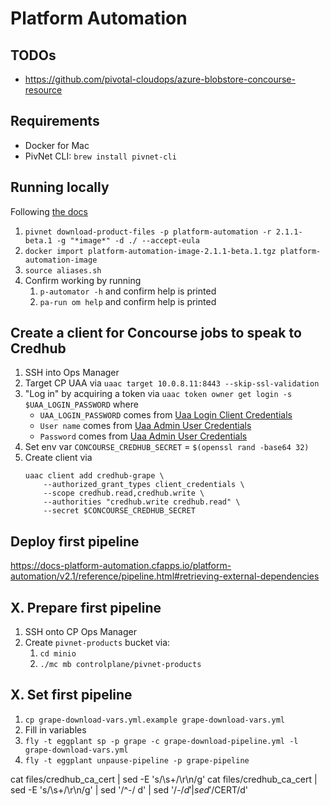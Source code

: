 # Platform Automation

## TODOs

- https://github.com/pivotal-cloudops/azure-blobstore-concourse-resource


## Requirements

- Docker for Mac
- PivNet CLI: `brew install pivnet-cli`

## Running locally

Following [the docs](http://docs-platform-automation.cfapps.io/platform-automation/v2.1/reference/running-commands-locally.html)

1. `pivnet download-product-files -p platform-automation -r 2.1.1-beta.1 -g "*image*" -d ./ --accept-eula`
1. `docker import platform-automation-image-2.1.1-beta.1.tgz platform-automation-image`
1. `source aliases.sh`
1. Confirm working by running
    1. `p-automator -h` and confirm help is printed
    1. `pa-run om help` and confirm help is printed

## Create a client for Concourse jobs to speak to Credhub

1. SSH into Ops Manager
1. Target CP UAA via `uaac target 10.0.8.11:8443 --skip-ssl-validation`
1. "Log in" by acquiring a token via `uaac token owner get login -s $UAA_LOGIN_PASSWORD` where
    - `UAA_LOGIN_PASSWORD` comes from [Uaa Login Client Credentials](https://pcf.eggplant.63r53rk54v0r.com/api/v0/deployed/director/credentials/uaa_login_client_credentials)
    - `User name` comes from [Uaa Admin User Credentials](https://pcf.eggplant.63r53rk54v0r.com/api/v0/deployed/director/credentials/uaa_admin_user_credentials)
    - `Password` comes from [Uaa Admin User Credentials](https://pcf.eggplant.63r53rk54v0r.com/api/v0/deployed/director/credentials/uaa_admin_user_credentials)
1. Set env var `CONCOURSE_CREDHUB_SECRET` = `$(openssl rand -base64 32)`
1. Create client via
    ```
    uaac client add credhub-grape \
        --authorized_grant_types client_credentials \
        --scope credhub.read,credhub.write \
        --authorities "credhub.write credhub.read" \
        --secret $CONCOURSE_CREDHUB_SECRET
    ```


## Deploy first pipeline

https://docs-platform-automation.cfapps.io/platform-automation/v2.1/reference/pipeline.html#retrieving-external-dependencies

## X. Prepare first pipeline

1. SSH onto CP Ops Manager
1. Create `pivnet-products` bucket via:
    1. `cd minio`
    1. `./mc mb controlplane/pivnet-products`

## X. Set first pipeline

1. `cp grape-download-vars.yml.example grape-download-vars.yml`
1. Fill in variables
1. `fly -t eggplant sp -p grape -c grape-download-pipeline.yml -l grape-download-vars.yml`
1. `fly -t eggplant unpause-pipeline -p grape-pipeline`

cat files/credhub_ca_cert | sed -E 's/\s+/\r\n/g'
cat files/credhub_ca_cert | sed -E 's/\s+/\r\n/g' | sed '/^\-/ d' | sed '/-$/d' | sed '/$CERT/d'